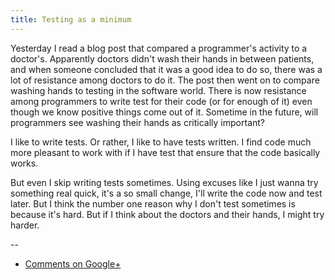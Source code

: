 ```yaml
---
title: Testing as a minimum
---
```


Yesterday I read a blog post that compared a programmer's activity to a
doctor's.  Apparently doctors didn't wash their hands in between patients, and
when someone concluded that it was a good idea to do so, there was a lot of
resistance among doctors to do it. The post then went on to compare washing
hands to testing in the software world. There is now resistance among
programmers to write test for their code (or for enough of it) even though we
know positive things come out of it. Sometime in the future, will programmers
see washing their hands as critically important?

I like to write tests. Or rather, I like to have tests written. I find code
much more pleasant to work with if I have test that ensure that the code
basically works.

But even I skip writing tests sometimes. Using excuses like I just wanna try
something real quick, it's a so small change, I'll write the code now and test
later. But I think the number one reason why I don't test sometimes is because
it's hard. But if I think about the doctors and their hands, I might try
harder.

--

* [Comments on Google+](https://plus.google.com/112175093836850283531/posts/QWoR9Y4sRAD)
